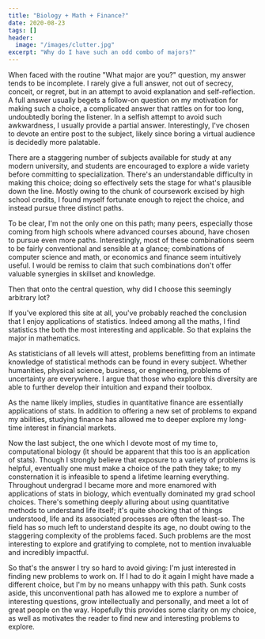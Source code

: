 ```yaml
---
title: "Biology + Math + Finance?"
date: 2020-08-23
tags: []
header:
  image: "/images/clutter.jpg"
excerpt: "Why do I have such an odd combo of majors?"
---
```


When faced with the routine "What major are you?" question, my answer tends to be incomplete. I rarely give a full answer, not out of secrecy, conceit, or regret, but in an attempt to avoid explanation and self-reflection. A full answer usually begets a follow-on question on my motivation for making such a choice, a complicated answer that rattles on for too long, undoubtedly boring the listener. In a selfish attempt to avoid such awkwardness, I usually provide a partial answer. Interestingly, I've chosen to devote an entire post to the subject, likely since boring a virtual audience is decidedly more palatable.

There are a staggering number of subjects available for study at any modern university, and students are encouraged to explore a wide variety before committing to specialization. There's an understandable difficulty in making this choice; doing so effectively sets the stage for what's plausible down the line. Mostly owing to the chunk of coursework excised by high school credits, I found myself fortunate enough to reject the choice, and instead pursue three distinct paths.

To be clear, I'm not the only one on this path; many peers, especially those coming from high schools where advanced courses abound, have chosen to pursue even more paths. Interestingly, most of these combinations seem to be fairly conventional and sensible at a glance; combinations of computer science and math, or economics and finance seem intuitively useful. I would be remiss to claim that such combinations don't offer valuable synergies in skillset and knowledge.

Then that onto the central question, why did I choose this seemingly arbitrary lot?

If you've explored this site at all, you've probably reached the conclusion that I enjoy applications of statistics. Indeed among all the maths, I find statistics the both the most interesting and applicable. So that explains the major in mathematics.

As statisticians of all levels will attest, problems benefitting from an intimate knowledge of statistical methods can be found in every subject. Whether humanities, physical science, business, or engineering, problems of uncertainty are everywhere. I argue that those who explore this diversity are able to further develop their intuition and expand their toolbox.

As the name likely implies, studies in quantitative finance are essentially applications of stats. In addition to offering a new set of problems to expand my abilities, studying finance has allowed me to deeper explore my long-time interest in financial markets.

Now the last subject, the one which I devote most of my time to, computational biology (it should be apparent that this too is an application of stats). Though I strongly believe that exposure to a variety of problems is helpful, eventually one must make a choice of the path they take; to my consternation it is infeasible to spend a lifetime learning everything. Throughout undergrad I became more and more enamored with applications of stats in biology, which eventually dominated my grad school choices. There's something deeply alluring about using quantitative methods to understand life itself; it's quite shocking that of things understood, life and its associated processes are often the least-so. The field has so much left to understand despite its age, no doubt owing to the staggering complexity of the problems faced. Such problems are the most interesting to explore and gratifying to complete, not to mention invaluable and incredibly impactful.

So that's the answer I try so hard to avoid giving: I'm just interested in finding new problems to work on. If I had to do it again I might have made a different choice, but I'm by no means unhappy with this path. Sunk costs aside, this unconventional path has allowed me to explore a number of interesting questions, grow intellectually and personally, and meet a lot of great people on the way. Hopefully this provides some clarity on my choice, as well as motivates the reader to find new and interesting problems to explore.
